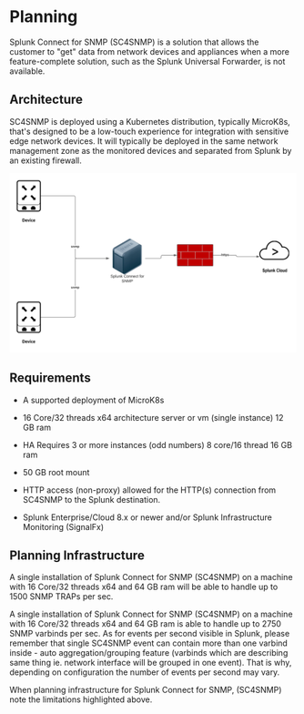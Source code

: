 # Planning

Splunk Connect for SNMP (SC4SNMP) is a solution that allows the customer
to \"get\" data from network devices and appliances when a more feature-complete solution, such as the Splunk Universal Forwarder, is not
available.

## Architecture

SC4SNMP is deployed using a Kubernetes distribution, typically MicroK8s,
that's designed to be a low-touch experience for integration with sensitive
edge network devices. It will typically be deployed in the same network
management zone as the monitored devices and separated from Splunk by an
existing firewall.

![image](images/sc4snmp_deployment.png)

## Requirements

-   A supported deployment of MicroK8s

-   16 Core/32 threads x64 architecture server or vm (single instance)
    12 GB ram

-   HA Requires 3 or more instances (odd numbers) 8 core/16 thread 16 GB
    ram

-   50 GB root mount

-   HTTP access (non-proxy) allowed for the HTTP(s) connection from
    SC4SNMP to the Splunk destination.

-   Splunk Enterprise/Cloud 8.x or newer and/or Splunk Infrastructure Monitoring
    (SignalFx)
    

## Planning Infrastructure

A single installation of Splunk Connect for SNMP (SC4SNMP) on a machine with
16 Core/32 threads x64 and 64 GB ram will be able to handle up to 1500
SNMP TRAPs per sec.

A single installation of Splunk Connect for SNMP (SC4SNMP) on a machine with
16 Core/32 threads x64 and 64 GB ram is able to handle up to 2750 SNMP varbinds per sec. 
As for events per second visible in Splunk, please remember that single SC4SNMP event can contain more than one varbind inside - auto aggregation/grouping feature (varbinds which are describing same thing ie. network interface will be grouped in one event). 
That is why, depending on configuration the number of events per second may vary. 

When planning infrastructure for Splunk Connect for SNMP, (SC4SNMP) note the limitations highlighted above.
